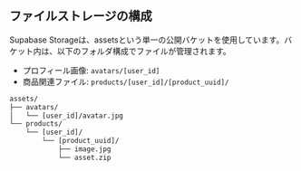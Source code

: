 ## ファイルストレージの構成

Supabase Storageは、assetsという単一の公開バケットを使用しています。バケット内は、以下のフォルダ構成でファイルが管理されます。

- プロフィール画像: `avatars/[user_id]`
- 商品関連ファイル: `products/[user_id]/[product_uuid]/`

```html
assets/
├── avatars/
│   └── [user_id]/avatar.jpg
└── products/
    └── [user_id]/
        └── [product_uuid]/
            ├── image.jpg
            └── asset.zip
```